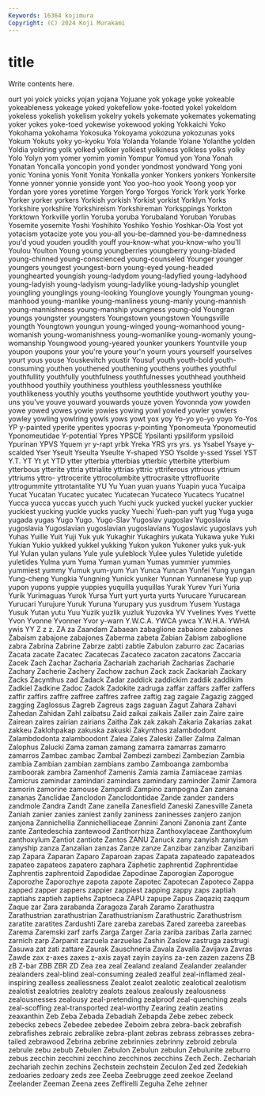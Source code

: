 ```yaml
---
Keywords: 16364 kojimura
Copyright: (C) 2024 Koji Murakami
---
```


# title

Write contents here.



ourt yoi yoick yoicks yojan yojana Yojuane yok yokage yoke
yokeable yokeableness yokeage yoked yokefellow yoke-footed yokel yokeldom yokeless yokelish
yokelism yokelry yokels yokemate yokemates yokemating yoker yokes yoke-toed yokewise
yokewood yoking Yokkaichi Yoko Yokohama yokohama Yokosuka Yokoyama yokozuna yokozunas
yoks Yokum Yokuts yoky yo-kyoku Yola Yolanda Yolande Yolane Yolanthe
yolden Yoldia yoldring yolk yolked yolkier yolkiest yolkiness yolkless yolks
yolky Yolo Yolyn yom yomer yomim yomin Yompur Yomud yon
Yona Yonah Yonatan Yoncalla yoncopin yond yonder yondmost yondward Yong
yoni yonic Yonina yonis Yonit Yonita Yonkalla yonker Yonkers yonkers
Yonkersite Yonne yonner yonnie yonside yont Yoo yoo-hoo yook Yoong
yoop yor Yordan yore yores yoretime Yorgen Yorgo Yorgos Yorick
York york Yorke Yorker yorker yorkers Yorkish yorkish Yorkist yorkist
Yorklyn Yorks Yorkshire yorkshire Yorkshireism Yorkshireman Yorksppings Yorkton Yorktown Yorkville
yorlin Yoruba yoruba Yorubaland Yoruban Yorubas Yosemite yosemite Yoshi Yoshihito
Yoshiko Yoshio Yoshkar-Ola Yost yot yotacism yotacize yote you you-all
you-be-damned you-be-damnedness you'd youd youden youdith youff you-know-what you-know-who you'll
Youlou Youlton Young young youngberries youngberry young-bladed young-chinned young-conscienced young-counseled
Younger younger youngers youngest youngest-born young-eyed young-headed younghearted youngish young-ladydom
young-ladyfied young-ladyhood young-ladyish young-ladyism young-ladylike young-ladyship younglet youngling younglings young-looking
Younglove youngly Youngman young-manhood young-manlike young-manliness young-manly young-mannish young-mannishness young-manship
youngness young-old Youngran youngs youngster youngsters Youngstown youngstown Youngsville youngth
Youngtown youngun young-winged young-womanhood young-womanish young-womanishness young-womanlike young-womanly young-womanship Youngwood
young-yeared younker younkers Yountville youp youpon youpons your you're youre
your'n yourn yours yourself yourselves yourt yous youse Youskevitch youstir
Yousuf youth youth-bold youth-consuming youthen youthened youthening youthens youthes youthful
youthfullity youthfully youthfulness youthfulnesses youthhead youthheid youthhood youthily youthiness youthless
youthlessness youthlike youthlikeness youthly youths youthsome youthtide youthwort youthy you-uns
you've youve youward youwards youze yoven Yovonnda yow yowden yowe
yowed yowes yowie yowies yowing yowl yowled yowler yowlers yowley
yowling yowlring yowls yows yowt yox yoy Yo-yo yo-yo yoyo
Yo-Yos YP y-painted yperite yperites ypocras y-pointing Yponomeuta Yponomeutid Yponomeutidae
Y-potential Ypres YPSCE Ypsilanti ypsiliform ypsiloid Ypurinan YPVS Yquem yr
y-rapt yrbk Yreka YRS yrs yrs. ys Ysabel Ysaye y-scalded
Yser Yseult Yseulta Yseulte Y-shaped YSO Ysolde y-ssed Yssel YST
Y.T. YT Yt yt YTD ytter ytterbia ytterbias ytterbic ytterbite
ytterbium ytterbous ytterite yttria yttrialite yttrias yttric yttriferous yttrious yttrium
yttriums yttro- yttrocerite yttrocolumbite yttrocrasite yttrofluorite yttrogummite yttrotantalite YU Yu
Yuan yuan yuans Yuapin yuca Yucaipa Yucat Yucatan Yucatec yucatec
Yucatecan Yucateco Yucatecs Yucatnel Yucca yucca yuccas yucch yuch Yuchi
yuck yucked yuckel yucker yuckier yuckiest yucking yuckle yucks yucky
Yuechi Yueh-pan yuft yug Yuga yuga yugada yugas Yugo Yugo.
Yugo-Slav Yugoslav yugoslav Yugoslavia yugoslavia Yugoslavian yugoslavian yugoslavians Yugoslavic yugoslavs
yuh Yuhas Yuille Yuit Yuji Yuk yuk Yukaghir Yukaghirs yukata
Yukawa yuke Yuki Yukian Yukio yukked yukkel yukking Yukon yukon
Yukoner yuks yuk-yuk Yul Yulan yulan yulans Yule yule yuleblock
Yulee yules Yuletide yuletide yuletides Yulma yum Yuma Yuman yuman
Yumas yummier yummies yummiest yummy Yumuk yum-yum Yun Yunca Yuncan
Yunfei Yung yungan Yung-cheng Yungkia Yungning Yunick yunker Yunnan Yunnanese
Yup yup yupon yupons yuppie yuppies yuquilla yuquillas Yurak Yurev
Yuri Yuria Yurik Yurimaguas Yurok Yursa Yurt yurt yurta yurts
Yurucare Yurucarean Yurucari Yurujure Yuruk Yuruna Yurupary yus yusdrum Yusem
Yustaga Yusuk Yutan yutu Yuu Yuzik yuzlik yuzluk Yuzovka YV
Yvelines Yves Yvette Yvon Yvonne Yvonner Yvor y-warn Y.W.C.A. YWCA
ywca Y.W.H.A. YWHA ywis YY Z z z. ZA za
Zaandam Zabaean zabaglione zabaione zabaiones Zabaism zabajone zabajones Zaberma zabeta
Zabian Zabism zaboglione zabra Zabrina Zabrine Zabrze zabti zabtie Zabulon
zaburro zac Zacarias Zacata zacate Zacatec Zacatecas Zacateco zacaton zacatons
Zaccaria Zacek Zach Zachar Zacharia Zachariah zachariah Zacharias Zacharie Zachary
Zacherie Zachery Zachow zachun Zack zack Zackariah Zackary Zacks Zacynthus
zad Zadack Zadar zaddick zaddickim zaddik zaddikim Zadkiel Zadkine Zadoc
Zadok Zadokite zadruga zaffar zaffars zaffer zaffers zaffir zaffirs zaffre
zaffree zaffres zafree zaftig zag zagaie Zagazig zagged zagging Zaglossus
Zagreb Zagreus zags zaguan Zagut Zahara Zahavi Zahedan Zahidan Zahl
zaibatsu Zaid zaikai zaikais Zailer zain Zaire zaire Zairean zaires
zairian zairians Zaitha Zak zak zakah Zakaria Zakarias zakat zakkeu
Zaklohpakap zakuska zakuski Zakynthos zalambdodont Zalambdodonta zalamboodont Zalea Zales Zaleski
Zaller Zalma Zalman Zalophus Zalucki Zama zaman zamang zamarra zamarras
zamarro zamarros Zambac zambac Zambal Zambezi zambezi Zambezian Zambia zambia
Zambian zambian zambians zambo Zamboanga zambomba zamboorak zambra Zamenhof Zamenis
Zamia zamia Zamiaceae zamias Zamicrus zamindar zamindari zamindars zamindary zaminder
Zamir Zamora zamorin zamorine zamouse Zampardi Zampino zampogna Zan zanana
zananas Zanclidae Zanclodon Zanclodontidae Zande zander zanders zandmole Zandra Zandt
Zane zanella Zanesfield Zaneski Zanesville Zaneta Zaniah zanier zanies zaniest
zanily zaniness zaninesses zanjero zanjon zanjona Zannichellia Zannichelliaceae Zannini Zanoni
Zanonia zant Zante zante Zantedeschia zantewood Zanthorrhiza Zanthoxylaceae Zanthoxylum zanthoxylum
Zantiot zantiote Zantos ZANU Zanuck zany zanyish zanyism zanyship zanza
Zanzalian zanzas Zanze zanze Zanzibar zanzibar Zanzibari zap Zapara Zaparan
Zaparo Zaparoan zapas Zapata zapateado zapateados zapateo zapateos zapatero zaphara
Zaphetic zaphrentid Zaphrentidae Zaphrentis zaphrentoid Zapodidae Zapodinae Zaporogian Zaporogue Zaporozhe
Zaporozhye zapota zapote Zapotec Zapotecan Zapoteco Zappa zapped zapper zappers
zappier zappiest zapping zappy zaps zaptiah zaptiahs zaptieh zaptiehs Zaptoeca
ZAPU zapupe Zapus Zaqaziq zaqqum Zaque zar Zara zarabanda Zaragoza
Zarah Zaramo Zarathustra Zarathustrian zarathustrian Zarathustrianism Zarathustric Zarathustrism zaratite zaratites
Zardushti Zare zareba zarebas Zared zareeba zareebas Zarema Zaremski zarf
zarfs Zarga Zarger Zaria zariba zaribas Zarla zarnec zarnich zarp
Zarpanit zarzuela zarzuelas Zashin Zaslow zastruga zastrugi Zasuwa zat zati
zattare Zaurak Zauschneria Zavala Zavalla Zavijava Zavras Zawde zax z-axes
zaxes z-axis zayat zayin zayins za-zen zazen zazens ZB zB
Z-bar ZBB ZBR ZD Zea zea zeal Zealand zealand Zealander
zealander zealanders zeal-blind zeal-consuming zealed zealful zeal-inflamed zeal-inspiring zealless zeallessness
Zealot zealot zealotic zealotical zealotism zealotist zealotries zealotry zealots zealous
zealously zealousness zealousnesses zealousy zeal-pretending zealproof zeal-quenching zeals zeal-scoffing zeal-transported
zeal-worthy Zearing zeatin zeatins zeaxanthin Zeb Zeba Zebada Zebadiah Zebapda
Zebe zebec zebeck zebecks zebecs Zebedee zebedee Zeboim zebra zebra-back
zebrafish zebrafishes zebraic zebralike zebra-plant zebras zebrass zebrasses zebra-tailed zebrawood
Zebrina zebrine zebrinnies zebrinny zebroid zebrula zebrule zebu zebub Zebulen
Zebulon Zebulun zebulun Zebulunite zeburro zebus zecchin zecchini zecchino zecchinos
zecchins Zech Zech. Zechariah zechariah zechin zechins Zechstein zechstein Zeculon
Zed zed Zedekiah zedoaries zedoary zeds zee Zeeba Zeebrugge zeed
zeekoe Zeeland Zeelander Zeeman Zeena zees Zeffirelli Zeguha Zehe zehner
